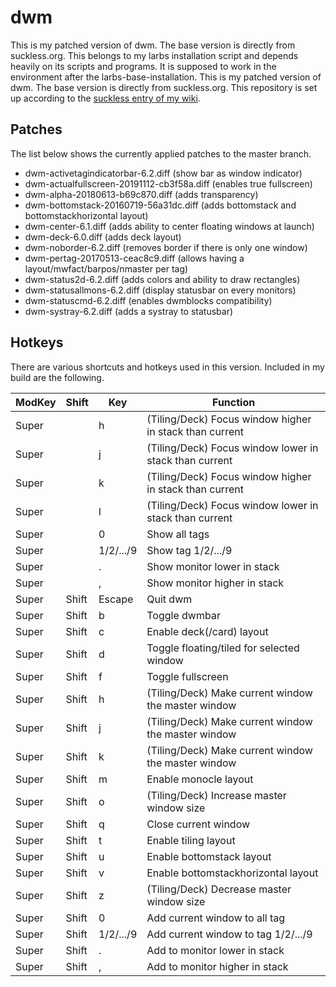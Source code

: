 # dwm

This is my patched version of dwm. The base version is directly from
suckless.org.
This belongs to my larbs installation script and depends heavily on its scripts
and programs.
It is supposed to work in the environment after the larbs-base-installation.
This is my patched version of dwm. The base version is directly from suckless.org.
This repository is set up according to the
[suckless entry of my wiki](https://github.com/tiyn/wiki/blob/master/wiki/linux/suckless.md).

## Patches

The list below shows the currently applied patches to the master branch.

- dwm-activetagindicatorbar-6.2.diff (show bar as window indicator)
- dwm-actualfullscreen-20191112-cb3f58a.diff (enables true fullscreen)
- dwm-alpha-20180613-b69c870.diff (adds transparency)
- dwm-bottomstack-20160719-56a31dc.diff (adds bottomstack and bottomstackhorizontal layout)
- dwm-center-6.1.diff (adds ability to center floating windows at launch)
- dwm-deck-6.0.diff (adds deck layout)
- dwm-noborder-6.2.diff (removes border if there is only one window)
- dwm-pertag-20170513-ceac8c9.diff (allows having a layout/mwfact/barpos/nmaster per tag)
- dwm-status2d-6.2.diff (adds colors and ability to draw rectangles)
- dwm-statusallmons-6.2.diff (display statusbar on every monitors)
- dwm-statuscmd-6.2.diff (enables dwmblocks compatibility)
- dwm-systray-6.2.diff (adds a systray to statusbar)

## Hotkeys

There are various shortcuts and hotkeys used in this version. Included in my
build are the following.

| ModKey | Shift | Key | Function |
| ------ | ----- | --- | -------- |
| Super | | h | (Tiling/Deck) Focus window higher in stack than current |
| Super | | j | (Tiling/Deck) Focus window lower in stack than current |
| Super | | k | (Tiling/Deck) Focus window higher in stack than current |
| Super | | l | (Tiling/Deck) Focus window lower in stack than current |
| Super | | 0 | Show all tags |
| Super | | 1/2/.../9 | Show tag 1/2/.../9 |
| Super | | . | Show monitor lower in stack |
| Super | | , | Show monitor higher in stack |
| Super | Shift | Escape | Quit dwm |
| Super | Shift | b | Toggle dwmbar |
| Super | Shift | c | Enable deck(/card) layout |
| Super | Shift | d | Toggle floating/tiled for selected window |
| Super | Shift | f | Toggle fullscreen |
| Super | Shift | h | (Tiling/Deck) Make current window the master window |
| Super | Shift | j | (Tiling/Deck) Make current window the master window |
| Super | Shift | k | (Tiling/Deck) Make current window the master window |
| Super | Shift | m | Enable monocle layout |
| Super | Shift | o | (Tiling/Deck) Increase master window size |
| Super | Shift | q | Close current window |
| Super | Shift | t | Enable tiling layout |
| Super | Shift | u | Enable bottomstack layout |
| Super | Shift | v | Enable bottomstackhorizontal layout |
| Super | Shift | z | (Tiling/Deck) Decrease master window size |
| Super | Shift | 0 | Add current window to all tag |
| Super | Shift | 1/2/.../9 | Add current window to tag 1/2/.../9 |
| Super | Shift | . | Add to monitor lower in stack |
| Super | Shift | , | Add to monitor higher in stack |
